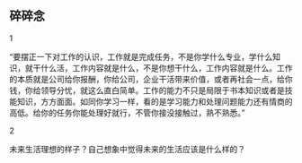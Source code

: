 ## 碎碎念
1

“要摆正一下对工作的认识，工作就是完成任务，不是你学什么专业，学什么知识，就干什么活，工作内容就是什么，不是你想干什么，工作内容就是什么。工作的本质就是公司给你报酬，你给公司，企业干活带来价值，或者再社会一点，给你钱，你给领导分忧，就这么直白简单。工作的能力不只是局限于书本知识或者是技能知识，方方面面。如同你学习一样，看的是学习能力和处理问题能力还有情商的高低。给你的任务你能处理好就行，不管你接没接触过，熟不熟悉。”

2

未来生活理想的样子？自己想象中觉得未来的生活应该是什么样的？